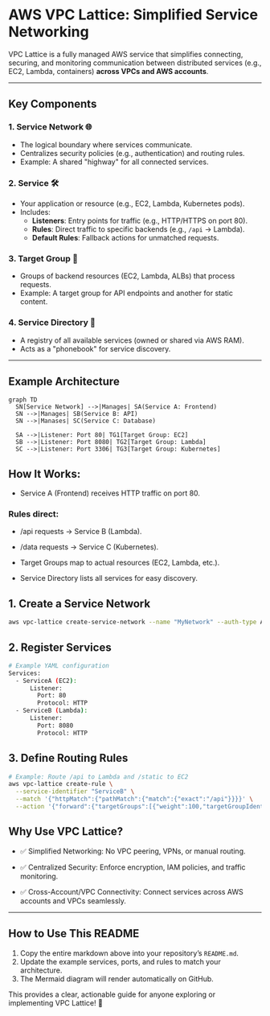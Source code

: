 # AWS VPC Lattice: Simplified Service Networking

VPC Lattice is a fully managed AWS service that simplifies connecting, securing, and monitoring communication between distributed services (e.g., EC2, Lambda, containers) **across VPCs and AWS accounts**.

---

## Key Components

### 1. **Service Network** 🌐
- The logical boundary where services communicate.
- Centralizes security policies (e.g., authentication) and routing rules.
- Example: A shared "highway" for all connected services.

### 2. **Service** 🛠️
- Your application or resource (e.g., EC2, Lambda, Kubernetes pods).
- Includes:
  - **Listeners**: Entry points for traffic (e.g., HTTP/HTTPS on port 80).
  - **Rules**: Direct traffic to specific backends (e.g., `/api` → Lambda).
  - **Default Rules**: Fallback actions for unmatched requests.

### 3. **Target Group** 🎯
- Groups of backend resources (EC2, Lambda, ALBs) that process requests.
- Example: A target group for API endpoints and another for static content.

### 4. **Service Directory** 📖
- A registry of all available services (owned or shared via AWS RAM).
- Acts as a "phonebook" for service discovery.

---

## Example Architecture

```mermaid
graph TD
  SN[Service Network] -->|Manages| SA(Service A: Frontend)
  SN -->|Manages| SB(Service B: API)
  SN -->|Manases| SC(Service C: Database)

  SA -->|Listener: Port 80| TG1[Target Group: EC2]
  SB -->|Listener: Port 8080| TG2[Target Group: Lambda]
  SC -->|Listener: Port 3306| TG3[Target Group: Kubernetes]
```

## How It Works:
- Service A (Frontend) receives HTTP traffic on port 80.

### Rules direct:

- /api requests → Service B (Lambda).

- /data requests → Service C (Kubernetes).

- Target Groups map to actual resources (EC2, Lambda, etc.).

- Service Directory lists all services for easy discovery.


## 1. Create a Service Network
```sh
aws vpc-lattice create-service-network --name "MyNetwork" --auth-type AWS_IAM
```
## 2. Register Services
```sh
# Example YAML configuration
Services:
  - ServiceA (EC2):
      Listener:
        Port: 80
        Protocol: HTTP
  - ServiceB (Lambda):
      Listener:
        Port: 8080
        Protocol: HTTP
```


## 3. Define Routing Rules

```sh
# Example: Route /api to Lambda and /static to EC2
aws vpc-lattice create-rule \
  --service-identifier "ServiceB" \
  --match '{"httpMatch":{"pathMatch":{"match":{"exact":"/api"}}}}' \
  --action '{"forward":{"targetGroups":[{"weight":100,"targetGroupIdentifier":"lambda-tg"}]}}'
```

## Why Use VPC Lattice?
- ✅ Simplified Networking: No VPC peering, VPNs, or manual routing.

- ✅ Centralized Security: Enforce encryption, IAM policies, and traffic monitoring.

- ✅ Cross-Account/VPC Connectivity: Connect services across AWS accounts and VPCs seamlessly.


---

## How to Use This README
1. Copy the entire markdown above into your repository’s `README.md`.
2. Update the example services, ports, and rules to match your architecture.
3. The Mermaid diagram will render automatically on GitHub.

This provides a clear, actionable guide for anyone exploring or implementing VPC Lattice! 🚀  
